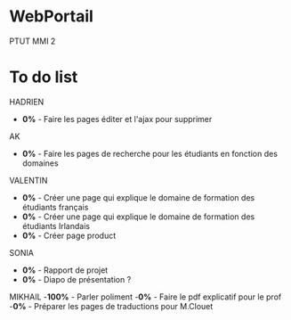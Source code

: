 # WebPortail
PTUT MMI 2


# To do list
HADRIEN

- <b>0%</b> - Faire les pages éditer et l'ajax pour supprimer  


 AK
-  <b>0%</b> - Faire les pages de recherche pour les étudiants en fonction des domaines

VALENTIN
- <b>0%</b> - Créer une page qui explique le domaine de formation des étudiants français
- <b>0%</b> - Créer une page qui explique le domaine de formation des étudiants Irlandais
- <b>0%</b>  -  Créer page product 


SONIA
- <b>0%</b> - Rapport de projet
- <b>0%</b> - Diapo de présentation ?

MIKHAIL
-<b>100%</b> - Parler poliment
-<b>0%</b>   - Faire le pdf explicatif pour le prof
-<b>0%</b>   - Préparer les pages de traductions pour M.Clouet


